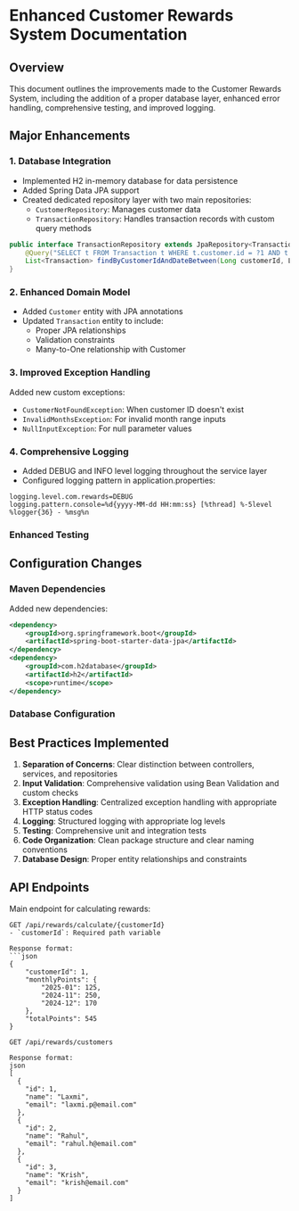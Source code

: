 # Enhanced Customer Rewards System Documentation

## Overview
This document outlines the improvements made to the Customer Rewards System, including the addition of a proper database layer, enhanced error handling, comprehensive testing, and improved logging.

## Major Enhancements

### 1. Database Integration
- Implemented H2 in-memory database for data persistence
- Added Spring Data JPA support
- Created dedicated repository layer with two main repositories:
  - `CustomerRepository`: Manages customer data
  - `TransactionRepository`: Handles transaction records with custom query methods

```java
public interface TransactionRepository extends JpaRepository<Transaction, Long> {
    @Query("SELECT t FROM Transaction t WHERE t.customer.id = ?1 AND t.date BETWEEN ?2 AND ?3")
    List<Transaction> findByCustomerIdAndDateBetween(Long customerId, LocalDate startDate, LocalDate endDate);
}
```

### 2. Enhanced Domain Model
- Added `Customer` entity with JPA annotations
- Updated `Transaction` entity to include:
  - Proper JPA relationships
  - Validation constraints
  - Many-to-One relationship with Customer

### 3. Improved Exception Handling
Added new custom exceptions:
- `CustomerNotFoundException`: When customer ID doesn't exist
- `InvalidMonthsException`: For invalid month range inputs
- `NullInputException`: For null parameter values


### 4. Comprehensive Logging
- Added DEBUG and INFO level logging throughout the service layer
- Configured logging pattern in application.properties:
```properties
logging.level.com.rewards=DEBUG
logging.pattern.console=%d{yyyy-MM-dd HH:mm:ss} [%thread] %-5level %logger{36} - %msg%n
```

### Enhanced Testing

## Configuration Changes

### Maven Dependencies
Added new dependencies:
```xml
<dependency>
    <groupId>org.springframework.boot</groupId>
    <artifactId>spring-boot-starter-data-jpa</artifactId>
</dependency>
<dependency>
    <groupId>com.h2database</groupId>
    <artifactId>h2</artifactId>
    <scope>runtime</scope>
</dependency>
```

### Database Configuration

## Best Practices Implemented
1. **Separation of Concerns**: Clear distinction between controllers, services, and repositories
2. **Input Validation**: Comprehensive validation using Bean Validation and custom checks
3. **Exception Handling**: Centralized exception handling with appropriate HTTP status codes
4. **Logging**: Structured logging with appropriate log levels
5. **Testing**: Comprehensive unit and integration tests
6. **Code Organization**: Clean package structure and clear naming conventions
7. **Database Design**: Proper entity relationships and constraints

## API Endpoints
Main endpoint for calculating rewards:

```
GET /api/rewards/calculate/{customerId}
- `customerId`: Required path variable

Response format:
```json
{
    "customerId": 1,
    "monthlyPoints": {
        "2025-01": 125,
        "2024-11": 250,
        "2024-12": 170
    },
    "totalPoints": 545
}
```


```
GET /api/rewards/customers

Response format:
json
[
  {
    "id": 1,
    "name": "Laxmi",
    "email": "laxmi.p@email.com"
  },
  {
    "id": 2,
    "name": "Rahul",
    "email": "rahul.h@email.com"
  },
  {
    "id": 3,
    "name": "Krish",
    "email": "krish@email.com"
  }
]
```

